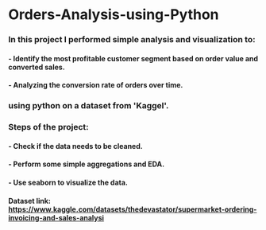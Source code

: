 # Orders-Analysis-using-Python


### In this project I performed simple analysis and visualization to: 
####       - Identify the most profitable customer segment based on order value and converted sales.
####       - Analyzing the conversion rate of orders over time.

### using python on a dataset from 'Kaggel'.


### Steps of the project:

####        - Check if the data needs to be cleaned.
####        - Perform some simple aggregations and EDA.
####        - Use seaborn to visualize the data.


#### Dataset link: https://www.kaggle.com/datasets/thedevastator/supermarket-ordering-invoicing-and-sales-analysi
